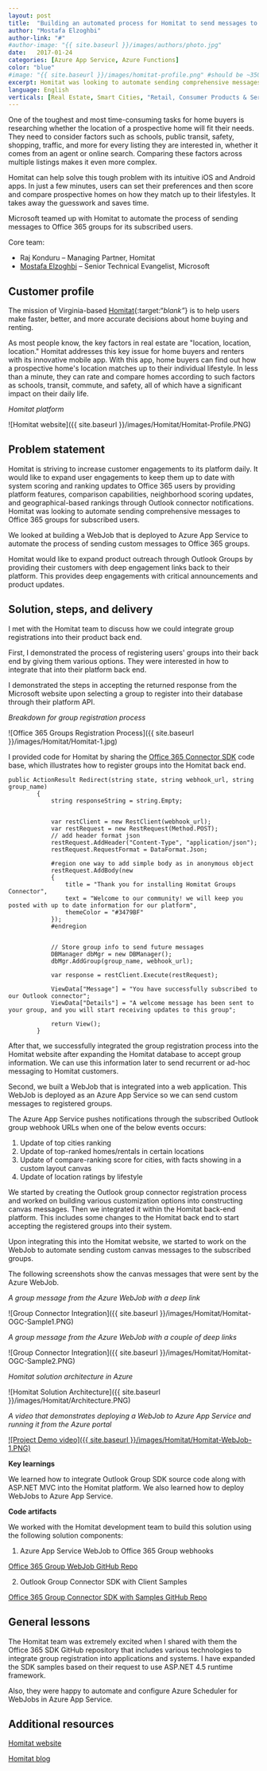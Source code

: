 ```yaml
---
layout: post
title:  "Building an automated process for Homitat to send messages to Office 365 groups"
author: "Mostafa Elzoghbi"
author-link: "#"
#author-image: "{{ site.baseurl }}/images/authors/photo.jpg"
date:   2017-01-24
categories: [Azure App Service, Azure Functions]
color: "blue"
#image: "{{ site.baseurl }}/images/homitat-profile.png" #should be ~350px tall
excerpt: Homitat was looking to automate sending comprehensive messages to Office 365 groups for subscribed users of its location-rating app for home buyers and renters. Microsoft helped integrate the group registration process into the Homitat website.
language: English
verticals: [Real Estate, Smart Cities, "Retail, Consumer Products & Services"]
---
```



One of the toughest and most time-consuming tasks for home buyers is researching whether the location of a prospective home will fit their needs. They need to consider factors such as schools, public transit, safety, shopping, traffic, and more for every listing they are interested in, whether it comes from an agent or online search. Comparing these factors across multiple listings makes it even more complex. 

Homitat can help solve this tough problem with its intuitive iOS and Android apps. In just a few minutes, users can set their preferences and then score and compare prospective homes on how they match up to their lifestyles. It takes away the guesswork and saves time.

Microsoft teamed up with Homitat to automate the process of sending messages to Office 365 groups for its subscribed users. 

Core team:

* Raj Konduru – Managing Partner, Homitat
* [Mostafa Elzoghbi](http://www.twitter.com/mostafaelzoghbi) – Senior Technical Evangelist, Microsoft
 
## Customer profile ##

The mission of Virginia-based [Homitat](http://www.homitat.com){:target:“_blank”_} is to help users make faster, better, and more accurate decisions about home buying and renting. 

As most people know, the key factors in real estate are "location, location, location." Homitat addresses this key issue for home buyers and renters with its innovative mobile app. With this app, home buyers can find out how a prospective home's location matches up to their individual lifestyle. In less than a minute, they can rate and compare homes according to such factors as schools, transit, commute, and safety, all of which have a significant impact on their daily life.

*Homitat platform*

![Homitat website]({{ site.baseurl }}/images/Homitat/Homitat-Profile.PNG)


## Problem statement ##

Homitat is striving to increase customer engagements to its platform daily. It would like to expand user engagements to keep them up to date with system scoring and ranking updates to Office 365 users by providing platform features, comparison capabilities, neighborhood scoring updates, and geographical-based rankings through Outlook connector notifications. Homitat was looking to automate sending comprehensive messages to Office 365 groups for subscribed users.

We looked at building a WebJob that is deployed to Azure App Service to automate the process of sending custom messages to Office 365 groups.

Homitat would like to expand product outreach through Outlook Groups by providing their customers with deep engagement links back to their platform. This provides deep engagements with critical announcements and product updates.
 
## Solution, steps, and delivery ##

I met with the Homitat team to discuss how we could integrate group registrations into their product back end. 

First, I demonstrated the process of registering users' groups into their back end by giving them various options. They were interested in how to integrate that into their platform back end. 

I demonstrated the steps in accepting the returned response from the Microsoft website upon selecting a group to register into their database through their platform API.

*Breakdown for group registration process*

![Office 365 Groups Registration Process]({{ site.baseurl }}/images/Homitat/Homitat-1.jpg)


I provided code for Homitat by sharing the [Office 365 Connector SDK](https://github.com/melzoghbi/OutlookConnectorSDK) code base, 
which illustrates how to register groups into the Homitat back end.

~~~~~
public ActionResult Redirect(string state, string webhook_url, string group_name)
        {
            string responseString = string.Empty;


            var restClient = new RestClient(webhook_url);
            var restRequest = new RestRequest(Method.POST);
            // add header format json
            restRequest.AddHeader("Content-Type", "application/json");
            restRequest.RequestFormat = DataFormat.Json;

            #region one way to add simple body as in anonymous object
            restRequest.AddBody(new
            {
                title = "Thank you for installing Homitat Groups Connector",
                text = "Welcome to our community! we will keep you posted with up to date information for our platform",
                themeColor = "#3479BF"
            });
            #endregion
                    

            // Store group info to send future messages
            DBManager dbMgr = new DBManager();
            dbMgr.AddGroup(group_name, webhook_url);

            var response = restClient.Execute(restRequest);

            ViewData["Message"] = "You have successfully subscribed to our Outlook connector";
            ViewData["Details"] = "A welcome message has been sent to your group, and you will start receiving updates to this group";

            return View();
        }
~~~~~

After that, we successfully integrated the group registration process into the Homitat website after expanding the Homitat database to accept group information. We can use this information later to send recurrent or ad-hoc messaging to Homitat customers.

Second, we built a WebJob that is integrated into a web application. This WebJob is deployed as an Azure App Service so we can send custom messages to registered groups.

The Azure App Service pushes notifications through the subscribed Outlook group webhook URLs when one of the below events occurs:

1. Update of top cities ranking
2. Update of top-ranked homes/rentals in certain locations
3. Update of compare-ranking score for cities, with facts showing in a custom layout canvas
4. Update of location ratings by lifestyle

We started by creating the Outlook group connector registration process and worked on building various customization options into constructing canvas messages. Then we integrated it within the Homitat back-end platform. This includes some changes to the Homitat back end to start accepting the registered groups into their system.

Upon integrating this into the Homitat website, we started to work on the WebJob to automate sending custom canvas messages to the subscribed groups.

The following screenshots show the canvas messages that were sent by the Azure WebJob.

*A group message from the Azure WebJob with a deep link*

![Group Connector Integration]({{ site.baseurl }}/images/Homitat/Homitat-OGC-Sample1.PNG)


*A group message from the Azure WebJob with a couple of deep links*

![Group Connector Integration]({{ site.baseurl }}/images/Homitat/Homitat-OGC-Sample2.PNG)


*Homitat solution architecture in Azure*

![Homitat Solution Architecture]({{ site.baseurl }}/images/Homitat/Architecture.PNG)


*A video that demonstrates deploying a WebJob to Azure App Service and running it from the Azure portal*

[![Project Demo video]({{ site.baseurl }}/images/Homitat/Homitat-WebJob-1.PNG)](https://www.youtube.com/watch?v=s5sNDyrGCPw "Homitat Demo")


**Key learnings**

We learned how to integrate Outlook Group SDK source code along with ASP.NET MVC into the Homitat platform. We also learned how to deploy WebJobs to Azure App Service.
 
**Code artifacts**

We worked with the Homitat development team to build this solution using the following solution components:

1. Azure App Service WebJob to Office 365 Group webhooks

  [Office 365 Group WebJob GitHub Repo](https://github.com/melzoghbi/GroupWebJob) 

2. Outlook Group Connector SDK with Client Samples

  [Office 365 Group Connector SDK with Samples GitHub Repo](https://github.com/melzoghbi/OutlookConnectorSDK)

## General lessons ##

The Homitat team was extremely excited when I shared with them the Office 365 SDK GitHub repository that includes various technologies to integrate group registration into applications and systems. I have expanded the SDK samples based on their request to use ASP.NET 4.5 runtime framework.

Also, they were happy to automate and configure Azure Scheduler for WebJobs in Azure App Service.

## Additional resources ##

[Homitat website](http://www.homitat.com)

[Homitat blog](http://www.homitat.com/blogs.html)
